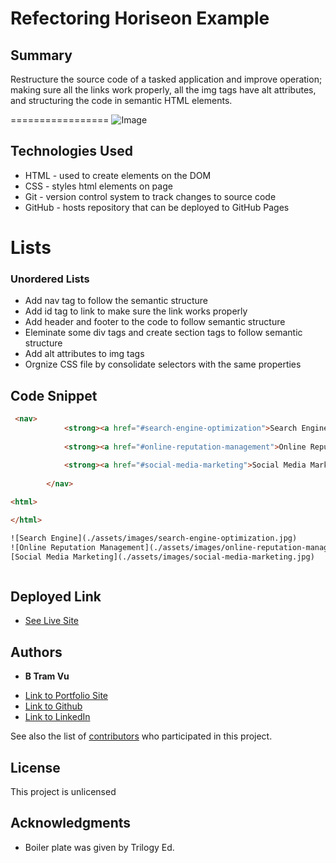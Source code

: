 # Refectoring Horiseon Example 

## Summary 

Restructure the source code of a tasked application and improve operation; making sure all the links work properly, all the img tags have alt attributes, and structuring the code in semantic HTML elements. 

=================
![Image](/Users/bvu/Desktop/class-content/course-content/01-html-git-css/homework/01-html-css-git-homework-demo.png)


## Technologies Used
- HTML - used to create elements on the DOM
- CSS - styles html elements on page
- Git - version control system to track changes to source code
- GitHub - hosts repository that can be deployed to GitHub Pages

# Lists
### Unordered Lists
- Add nav tag to follow the semantic structure
- Add id tag to link to make sure the link works properly 
- Add header and footer to the code to follow semantic structure
- Eleminate some div tags and create section tags to follow semantic structure 
- Add alt attributes to img tags 
- Orgnize CSS file by consolidate selectors with the same properties 

## Code Snippet
```html
 <nav>   
            <strong><a href="#search-engine-optimization">Search Engine Optimization</a> |</strong>
               
            <strong><a href="#online-reputation-management">Online Reputation Management</a> | </strong>
                
            <strong><a href="#social-media-marketing">Social Media Marketing</a> </strong>  
            
        </nav>
```

```html
<html>

</html>

![Search Engine](./assets/images/search-engine-optimization.jpg)
![Online Reputation Management](./assets/images/online-reputation-management.jpg)
[Social Media Marketing](./assets/images/social-media-marketing.jpg)



```
## Deployed Link

* [See Live Site](https://vubao2303.github.io/Refectoring-example-site/)


## Authors

* **B Tram Vu** 

- [Link to Portfolio Site](#)
- [Link to Github](https://github.com/vubao2303/Refectoring-example-site)
- [Link to LinkedIn](https://www.linkedin.com/in/tram-vu-866250121/)

See also the list of [contributors](https://github.com/your/project/contributors) who participated in this project.

## License

This project is unlicensed

## Acknowledgments

* Boiler plate was given by Trilogy Ed. 

